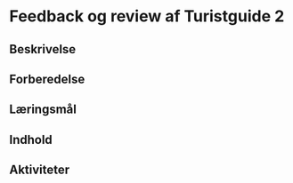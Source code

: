 # Feedback og review af Turistguide 2

## Beskrivelse

## Forberedelse

## Læringsmål

## Indhold

## Aktiviteter
